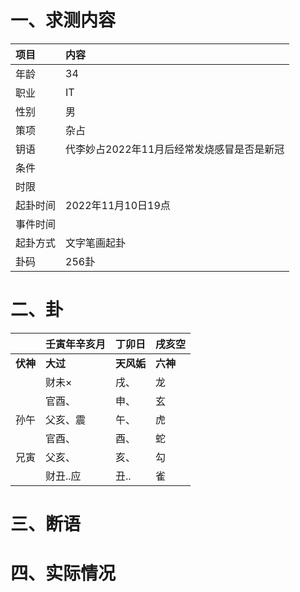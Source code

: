 # 一、求测内容
|项目|内容|
|:-|:-|
|年龄|34|
|职业|IT|
|性别|男|
|策项|杂占|
|钥语|代李妙占2022年11月后经常发烧感冒是否是新冠|
|条件||
|时限||
|起卦时间|2022年11月10日19点|
|事件时间||
|起卦方式|文字笔画起卦|
|卦码|256卦|

# 二、卦
||壬寅年辛亥月|丁卯日|戌亥空|
|:-|:-|:-|:-|
|**伏神**|**大过**|**天风姤**|**六神**|
||财未×|戌、|龙|
||官酉、|申、|玄|
|孙午|父亥、震|午、|虎|
||官酉、|酉、|蛇|
|兄寅|父亥、|亥、|勾|
||财丑..应|丑..|雀|


# 三、断语

# 四、实际情况